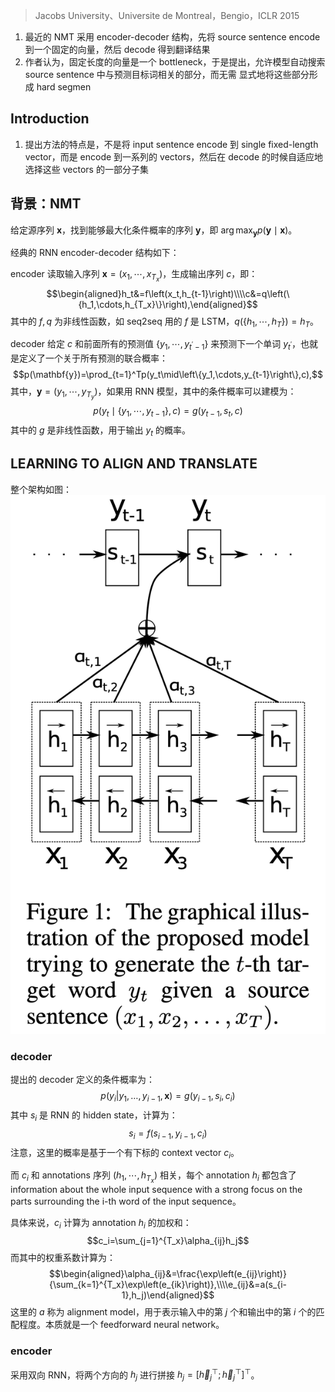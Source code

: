 > Jacobs University、Universite de Montreal，Bengio，ICLR 2015

1. 最近的 NMT 采用 encoder-decoder 结构，先将 source sentence encode 到一个固定的向量，然后 decode 得到翻译结果
2. 作者认为，固定长度的向量是一个 bottleneck，于是提出，允许模型自动搜索 source sentence 中与预测目标词相关的部分，而无需 显式地将这些部分形成  hard segmen

## Introduction

1. 提出方法的特点是，不是将 input sentence encode 到 single fixed-length vector，而是 encode 到一系列的 vectors，然后在 decode 的时候自适应地选择这些 vectors 的一部分子集

## 背景：NMT

给定源序列 $\mathbf{x}$，找到能够最大化条件概率的序列 $\mathbf{y}$，即 $\arg \max _{\mathbf{y}} p(\mathbf{y} \mid \mathbf{x})$。

经典的 RNN encoder-decoder 结构如下：

encoder 读取输入序列 $\mathbf{x}=\left(x_1, \cdots, x_{T_x}\right)$，生成输出序列 $c$，即：
$$\begin{aligned}h_t&=f\left(x_t,h_{t-1}\right)\\\\c&=q\left(\{h_1,\cdots,h_{T_x}\}\right),\end{aligned}$$
其中的  $f,q$ 为非线性函数，如 seq2seq 用的 $f$ 是 LSTM，$q\left(\left\{h_1, \cdots, h_T\right\}\right)=h_T$。

decoder 给定 $c$ 和前面所有的预测值 $\left\{y_1, \cdots, y_{t^{\prime}-1}\right\}$ 来预测下一个单词 $y_{t^{\prime}}$，也就是定义了一个关于所有预测的联合概率：
$$p(\mathbf{y})=\prod_{t=1}^Tp(y_t\mid\left\{y_1,\cdots,y_{t-1}\right\},c),$$
其中，$\mathbf{y}=\left(y_1, \cdots, y_{T_y}\right)$，如果用 RNN 模型，其中的条件概率可以建模为：
$$p(y_t\mid\{y_1,\cdots,y_{t-1}\},c)=g(y_{t-1},s_t,c)$$
其中的 $g$ 是非线性函数，用于输出 $y_t$ 的概率。

## LEARNING TO ALIGN AND TRANSLATE

整个架构如图：
![](image/Pasted%20image%2020230904155717.png)

### decoder

提出的 decoder 定义的条件概率为：
$$p(y_i|y_1,\ldots,y_{i-1},\mathbf{x})=g(y_{i-1},s_i,c_i)$$
其中 $s_i$ 是 RNN 的 hidden state，计算为：
$$s_i=f(s_{i-1},y_{i-1},c_i)$$
注意，这里的概率是基于一个有下标的 context vector $c_i$。

而 $c_i$ 和 annotations 序列 $(h_{1},\cdots,h_{T_{x}})$ 相关，每个 annotation $h_i$ 都包含了 information about the whole input sequence with a strong focus on the parts surrounding the i-th word of the input sequence。

具体来说，$c_i$ 计算为 annotation $h_i$ 的加权和：
$$c_i=\sum_{j=1}^{T_x}\alpha_{ij}h_j$$
而其中的权重系数计算为：
$$\begin{aligned}\alpha_{ij}&=\frac{\exp\left(e_{ij}\right)}{\sum_{k=1}^{T_x}\exp\left(e_{ik}\right)},\\\\e_{ij}&=a(s_{i-1},h_j)\end{aligned}$$
这里的 $a$ 称为 alignment model，用于表示输入中的第 $j$ 个和输出中的第 $i$ 个的匹配程度。本质就是一个 feedforward neural network。

### encoder

采用双向 RNN，将两个方向的 $h_j$ 进行拼接 $h_j=\left[\overrightarrow{h}_j^\top;\overleftarrow{h}_j^\top\right]^\top$。